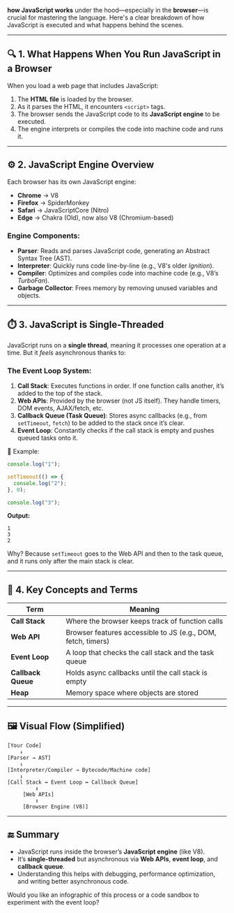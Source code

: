 **how JavaScript works** under the hood—especially in the **browser**—is crucial for mastering the language. Here's a clear breakdown of how JavaScript is executed and what happens behind the scenes.

---

## 🔍 **1. What Happens When You Run JavaScript in a Browser**

When you load a web page that includes JavaScript:

1. The **HTML file** is loaded by the browser.
2. As it parses the HTML, it encounters `<script>` tags.
3. The browser sends the JavaScript code to its **JavaScript engine** to be executed.
4. The engine interprets or compiles the code into machine code and runs it.

---

## ⚙️ **2. JavaScript Engine Overview**

Each browser has its own JavaScript engine:

* **Chrome** → V8
* **Firefox** → SpiderMonkey
* **Safari** → JavaScriptCore (Nitro)
* **Edge** → Chakra (Old), now also V8 (Chromium-based)

### Engine Components:

* **Parser**: Reads and parses JavaScript code, generating an Abstract Syntax Tree (AST).
* **Interpreter**: Quickly runs code line-by-line (e.g., V8's older *Ignition*).
* **Compiler**: Optimizes and compiles code into machine code (e.g., V8’s *TurboFan*).
* **Garbage Collector**: Frees memory by removing unused variables and objects.

---

## ⏱️ **3. JavaScript is Single-Threaded**

JavaScript runs on a **single thread**, meaning it processes one operation at a time. But it *feels* asynchronous thanks to:

### The **Event Loop** System:

1. **Call Stack**: Executes functions in order. If one function calls another, it’s added to the top of the stack.
2. **Web APIs**: Provided by the browser (not JS itself). They handle timers, DOM events, AJAX/fetch, etc.
3. **Callback Queue (Task Queue)**: Stores async callbacks (e.g., from `setTimeout`, `fetch`) to be added to the stack once it’s clear.
4. **Event Loop**: Constantly checks if the call stack is empty and pushes queued tasks onto it.

📝 Example:

```js
console.log("1");

setTimeout(() => {
  console.log("2");
}, 0);

console.log("3");
```

**Output:**

```
1
3
2
```

Why? Because `setTimeout` goes to the Web API and then to the task queue, and it runs only after the main stack is clear.

---

## 🧩 **4. Key Concepts and Terms**

| Term               | Meaning                                                      |
| ------------------ | ------------------------------------------------------------ |
| **Call Stack**     | Where the browser keeps track of function calls              |
| **Web API**        | Browser features accessible to JS (e.g., DOM, fetch, timers) |
| **Event Loop**     | A loop that checks the call stack and the task queue         |
| **Callback Queue** | Holds async callbacks until the call stack is empty          |
| **Heap**           | Memory space where objects are stored                        |

---

## 🖼️ Visual Flow (Simplified)

```plaintext
[Your Code]
    ↓
[Parser → AST]
    ↓
[Interpreter/Compiler → Bytecode/Machine code]
    ↓
[Call Stack ↔ Event Loop ↔ Callback Queue]
         ↕
     [Web APIs]
         ↕
     [Browser Engine (V8)]
```

---

## 🔚 Summary

* JavaScript runs inside the browser’s **JavaScript engine** (like V8).
* It’s **single-threaded** but asynchronous via **Web APIs**, **event loop**, and **callback queue**.
* Understanding this helps with debugging, performance optimization, and writing better asynchronous code.

Would you like an infographic of this process or a code sandbox to experiment with the event loop?
